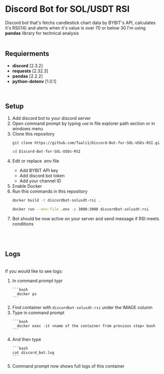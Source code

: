 # Discord Bot for SOL/USDT RSI
Discord bot that's fetchs candlestick chart data by BYBIT's API, calculates it's RSI(14) and alerts when it's value is over 70 or below 30
I'm using <b>pandas</b> library for technical analysis
<br/>
<br/>


## Requierments
<ul>
  <li><b>discord</b> [2.3.2]</li>
  <li><b>requests</b> [2.32.3]</li>
  <li><b>pandas</b> [2.2.2]</li>
  <li><b>python-dotenv</b> [1.0.1]</li>
</ul>
<br/>

## Setup
<ol>
  <li>Add discord bot to your discord server</li>
  <li>Open command prompt by typing <code>cmd</code> in file explorer path section or in windows menu</li>
  <li>Clone this repository</li>
  
  ```bash
  git clone https://github.com/Taali1/Discord-Bot-for-SOL-USDs-RSI.git
  ```
  ```bash
  cd Discord-Bot-for-SOL-USDs-RSI
  ```
  <li>Edit or replace .env file</li>
    <ul>
      <li>Add BYBIT API key</li>
      <li>Add discord bot token</li>
      <li>Add your channel ID</li>
    </ul>
  <li>Enable Docker</li>
  <li>Run this commands in this repository</li>
  
  ```bash
  docker build -t discordbot-solusdt-rsi .
  ```

  ```bash
  docker run --env-file .env -p 3000:3000 discordbot-solusdt-rsi
  ```
  <li>Bot should be now active on your server and send message if RSI meets conditions</li>
</ol>
<br/>
<br/>


## Logs 
<br/>
If you would like to see logs:
<ol>
  <li>
    In command prompt typr
    
    ```bash
      docker ps
    ```
  </li>
    <li>Find container with  <code>discordbot-solusdt-rsi</code> under the IMAGE column</li>
  <li>
    Type in command prompt 
    
    ```bash
      docker exec -it <name of the container from previous step> bash
    ```
  </li>
  <li>
    And then type 
    
    ```bash
    cat discord_bot.log
    ```
  </li> 
  <li>Command prompt now shows full logs of this container</li>
</ol>

<br/><br/><br/>
